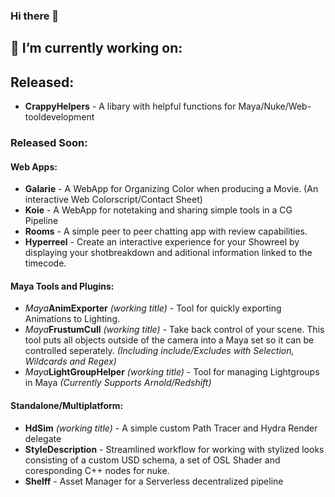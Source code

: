 ### Hi there 👋

## 🔭 I’m currently working on:

## Released:
- **CrappyHelpers** - A libary with helpful functions for Maya/Nuke/Web-tooldevelopment
### Released Soon:

#### Web Apps:
- **Galarie** - A WebApp for Organizing Color when producing a Movie. (An interactive Web Colorscript/Contact Sheet)
- **Koie** - A WebApp for notetaking and sharing simple tools in a CG Pipeline
- **Rooms** - A simple peer to peer chatting app with review capabilities.
- **Hyperreel** - Create an interactive experience for your Showreel by displaying your shotbreakdown and aditional information linked to the timecode.

#### Maya Tools and Plugins:
- *Maya***AnimExporter** *(working title)* - Tool for quickly exporting Animations to Lighting. 
- *Maya***FrustumCull** *(working title)* - Take back control of your scene. This tool puts all objects outside of the camera into a Maya set so it can be controlled seperately. *(Including include/Excludes with Selection, Wildcards and Regex)*
- *Maya***LightGroupHelper** *(working title)* - Tool for managing Lightgroups in Maya *(Currently Supports Arnold/Redshift)*

#### Standalone/Multiplatform:
- **HdSim** *(working title)* - A simple custom Path Tracer and Hydra Render delegate
- **StyleDescription** - Streamlined workflow for working with stylized looks consisting of a custom USD schema, a set of OSL Shader and coresponding C++ nodes for nuke. 
- **Shelff** - Asset Manager for a Serverless decentralized pipeline

<!--
**simonbluethenkranz/simonbluethenkranz** is a ✨ _special_ ✨ repository because its `README.md` (this file) appears on your GitHub profile.

Here are some ideas to get you started:

- 🔭 I’m currently working on ...
- 🌱 I’m currently learning ...
- 👯 I’m looking to collaborate on ...
- 🤔 I’m looking for help with ...
- 💬 Ask me about ...
- 📫 How to reach me: ...
- 😄 Pronouns: ...
- ⚡ Fun fact: ...
-->
